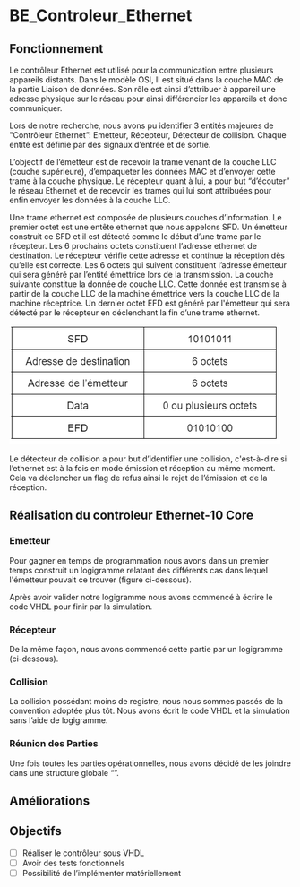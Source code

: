 # BE_Controleur_Ethernet


## Fonctionnement

Le contrôleur Ethernet est utilisé pour la communication entre plusieurs appareils distants. 
Dans le modèle OSI, Il est situé dans la couche MAC de la partie Liaison de données. 
Son rôle est ainsi d’attribuer à appareil une adresse physique sur le réseau pour ainsi différencier les appareils et donc communiquer.

Lors de notre recherche, nous avons pu identifier 3 entités majeures de "Contrôleur Ethernet”: Emetteur, Récepteur, Détecteur de collision. Chaque entité est définie par des signaux d’entrée et de sortie. 

L’objectif de l’émetteur est de recevoir la trame venant de la couche LLC (couche supérieure), d’empaqueter les données MAC et d’envoyer cette trame à la couche physique.
Le récepteur quant à lui, a pour but “d’écouter” le réseau Ethernet et de recevoir les trames qui lui sont attribuées pour enfin envoyer les données à la couche LLC.

Une trame ethernet est composée de plusieurs couches d’information. Le premier octet est une entête ethernet que nous appelons SFD. Un émetteur construit ce SFD et il est détecté comme le début d’une trame par le récepteur. Les 6 prochains octets constituent l’adresse ethernet de destination. Le récepteur vérifie cette adresse et continue la réception dès qu’elle est correcte. Les 6 octets qui suivent constituent l’adresse émetteur qui sera généré par l’entité émettrice lors de la transmission. La couche suivante constitue la donnée de couche LLC. Cette donnée est transmise à partir de la couche LLC de la machine émettrice vers la couche LLC de la machine réceptrice. Un dernier octet EFD est généré par l'émetteur qui sera détecté par le récepteur en déclenchant la fin d’une trame ethernet.

![This is an image](https://github.com/mdescham22/BE_Controleur_Ethernet/blob/main/image_readme/f1.PNG)

Le détecteur de collision a pour but d’identifier une collision, c'est-à-dire si l’ethernet est à la fois en mode émission et réception au même moment. Cela va déclencher un flag de refus ainsi le rejet de l’émission et de la réception. 


## Réalisation du controleur Ethernet-10 Core

### Emetteur

Pour gagner en temps de programmation nous avons dans un premier temps construit un logigramme relatant des différents cas dans lequel l'émetteur pouvait ce trouver (figure ci-dessous). 

Après avoir valider notre logigramme nous avons commencé à écrire le code VHDL pour finir par la simulation.

### Récepteur

De la même façon, nous avons commencé cette partie par un logigramme (ci-dessous).

### Collision

La collision possédant moins de registre, nous nous sommes passés de la convention adoptée plus tôt. Nous avons écrit le code VHDL et la simulation sans l’aide de logigramme.

### Réunion des Parties

Une fois toutes les parties opérationnelles, nous avons décidé de les joindre dans une structure globale “”.

## Améliorations

## Objectifs
- [ ] Réaliser le contrôleur sous VHDL
- [ ] Avoir des tests fonctionnels
- [ ] Possibilité de l’implémenter matériellement
